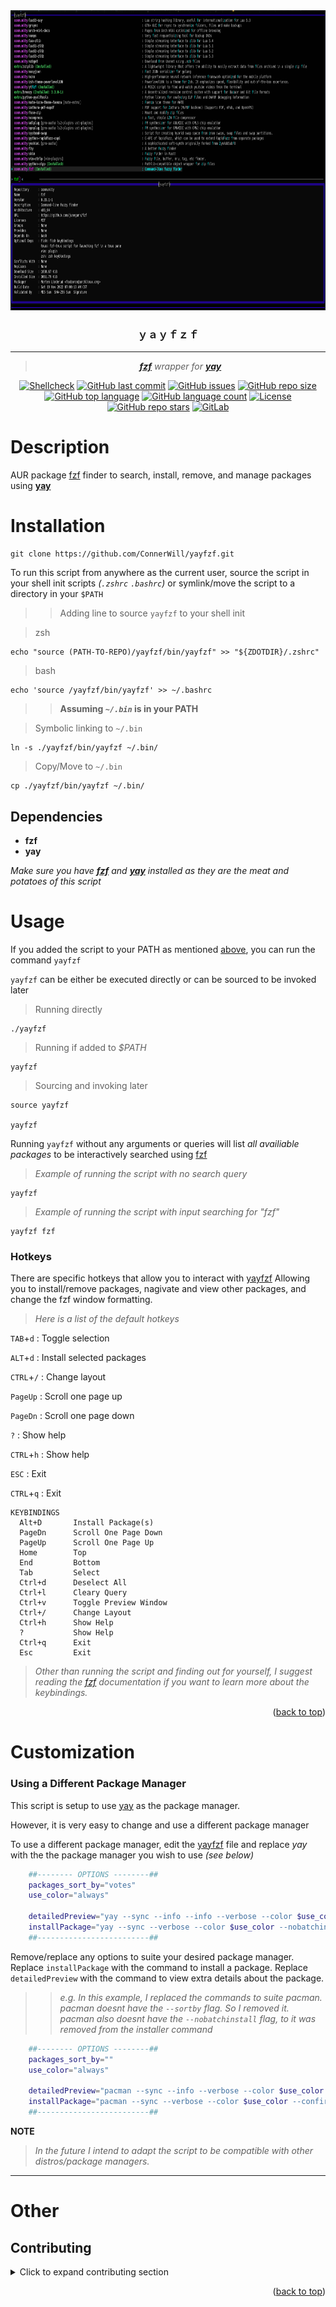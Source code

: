 <div align="center">
<img width="720" height="480" src="/assets/demo-screenshot.png">

### **ｙａｙｆｚｆ**

---

> ***[fzf][fzf-url]** wrapper for **[yay][yay-url]***

[![Shellcheck][shellcheck-badge]][shellcheck-workflow]
[![GitHub last commit][github-last-commit-badge]][github-commits]
[![GitHub issues][github-issues-badge]][github-issues]
[![GitHub repo size][github-repo-size-badge]][github-repo]
[![GitHub top language][github-top-language-badge]][github-repo]
[![GitHub language count][github-language-count-badge]][github-repo]
[![License][license-badge]][license]
[![GitHub repo stars][github-repo-stars-badge]][github-repo]
[![GitLab][gitlab-badge]][gitlab]

</div>

# Description

AUR package [fzf][fzf-url] finder to search, install, remove, and manage packages using **[yay][yay-url]**


# Installation

```console
git clone https://github.com/ConnerWill/yayfzf.git
```

To run this script from anywhere as the current user, source the script in your shell init scripts *(`.zshrc` `.bashrc`)* or symlink/move the script to a directory in your `$PATH`



> > Adding line to source `yayfzf` to your shell init

> zsh

```shell
echo "source (PATH-TO-REPO)/yayfzf/bin/yayfzf" >> "${ZDOTDIR}/.zshrc"
```

> bash

```shell
echo 'source /yayfzf/bin/yayfzf' >> ~/.bashrc
```

> > **Assuming *`~/.bin`* is in your PATH**

> Symbolic linking to `~/.bin`

```shell
ln -s ./yayfzf/bin/yayfzf ~/.bin/
```
> Copy/Move to `~/.bin`

```shell
cp ./yayfzf/bin/yayfzf ~/.bin/
```

## Dependencies

* **fzf**
* **yay**

*Make sure you have **[fzf][fzf-url]** and **[yay][yay-url]** installed as they are the meat and potatoes of this script*

<!--TODO
If you are not using [yay] and would like to use a different package manager, see [Using a Different Package Manager](#using-a-different-package-manager) below
-->

# Usage

If you added the script to your PATH as mentioned [above](#installation), you can run the command `yayfzf`

`yayfzf` can be either be executed directly or can be sourced to be invoked later

> Running directly
```console
./yayfzf
```

> Running if added to *$PATH*
```console
yayfzf
```

> Sourcing and invoking later
```shell
source yayfzf

yayfzf
```

Running `yayfzf` without any arguments or queries will list *all availiable packages* to be interactively searched using [fzf][fzf-url]

> *Example of running the script with no search query*

```shell
yayfzf
```

> *Example of running the script with input searching for "fzf"*

```shell
yayfzf fzf
```

### Hotkeys

There are specific hotkeys that allow you to interact with [yayfzf][github-repo]
Allowing you to install/remove packages, nagivate and view other packages, and change the fzf window formatting.

> *Here is a list of the default hotkeys*

<kbd>`TAB`</kbd>+<kbd>`d`</kbd> : Toggle selection

<kbd>`ALT`</kbd>+<kbd>`d`</kbd> : Install selected packages

<kbd>`CTRL`</kbd>+<kbd>`/`</kbd> : Change layout

<kbd>`PageUp`</kbd> : Scroll one page up

<kbd>`PageDn`</kbd> : Scroll one page down

<kbd>`?`</kbd> : Show help

<kbd>`CTRL`</kbd>+<kbd>`h`</kbd> : Show help

<kbd>`ESC`</kbd> : Exit

<kbd>`CTRL`</kbd>+<kbd>`q`</kbd> : Exit

```manpage
KEYBINDINGS
  Alt+D       Install Package(s)
  PageDn      Scroll One Page Down
  PageUp      Scroll One Page Up
  Home        Top
  End         Bottom
  Tab         Select
  Ctrl+d      Deselect All
  Ctrl+l      Cleary Query
  Ctrl+v      Toggle Preview Window
  Ctrl+/      Change Layout
  Ctrl+h      Show Help
  ?           Show Help
  Ctrl+q      Exit
  Esc         Exit
```

> *Other than running the script and finding out for yourself, I suggest reading the [fzf][fzf-url] documentation if you want to learn more about the keybindings.*

<p align="right">(<a href="#top">back to top</a>)</p>


# Customization

### Using a Different Package Manager

This script is setup to use [yay][yay-url] as the package manager.

However, it is very easy to change and use a different package manager

To use a different package manager, edit the [yayfzf][yayfzf-source] file and replace *yay* with the the package manager you wish to use *(see below)*


```sh
    ##-------- OPTIONS --------##
    packages_sort_by="votes"
    use_color="always"

    detailedPreview="yay --sync --info --info --verbose --color $use_color "
    installPackage="yay --sync --verbose --color $use_color --nobatchinstall --confirm"
    ##-------------------------##
```

Remove/replace any options to suite your desired package manager.
Replace `installPackage` with the command to install a package.
Replace `detailedPreview` with the command to view extra details about the package.

> >  *e.g.*
> *In this example, I replaced the commands to suite pacman.*
> *pacman doesnt have the `--sortby` flag. So I removed it.*
> *pacman also doesnt have the `--nobatchinstall` flag, to it was removed from the installer command*


```sh
    ##-------- OPTIONS --------##
    packages_sort_by=""
    use_color="always"

    detailedPreview="pacman --sync --info --verbose --color $use_color "
    installPackage="pacman --sync --verbose --color $use_color --confirm"
    ##-------------------------##
```

**NOTE**
> *In the future I intend to adapt the script to be compatible with other distros/package managers.*

---


# Other

<!-- CONTRIBUTING -->
## Contributing

<details>
  <summary>Click to expand contributing section</summary>

  ---

Any contributions you make are **greatly appreciated**.

If you have a suggestion that would make this better, please fork the repo and create a pull request. You can also simply open an issue.

1. Fork the Project
2. Create your Feature Branch (`git checkout -b feature/AmazingFeature`)
3. Commit your Changes (`git commit -m 'Add some AmazingFeature'`)
4. Push to the Branch (`git push origin feature/AmazingFeature`)
5. Open a Pull Request

</details>

<p align="right">(<a href="#top">back to top</a>)</p>


<!-- LINKS -->
[github-repo]: https://github.com/ConnerWill/yayfzf
[shellcheck-badge]: https://github.com/ConnerWill/yayfzf/actions/workflows/shellcheck.yml/badge.svg
[shellcheck-workflow]: https://github.com/ConnerWill/yayfzf/actions/workflows/shellcheck.yml
[github-top-language-badge]: https://img.shields.io/github/languages/top/ConnerWill/yayfzf
[github-language-count-badge]: https://img.shields.io/github/languages/count/ConnerWill/yayfzf
[github-last-commit-badge]: https://img.shields.io/github/last-commit/ConnerWill/yayfzf
[github-commits]: https://github.com/ConnerWill/yayfzf/commits/main
[github-issues-badge]: https://img.shields.io/github/issues-raw/ConnerWill/yayfzf
[github-issues]: https://github.com/ConnerWill/yayfzf/issues
[github-repo-size-badge]: https://img.shields.io/github/repo-size/ConnerWill/yayfzf
[gitlab-badge]: https://img.shields.io/static/v1?label=gitlab&logo=gitlab&color=E24329&message=mirrored
[gitlab]: https://gitlab.com/ConnerWill/yayfzf
[license-badge]: https://img.shields.io/github/license/ConnerWill/yayfzf
[license]: https://github.com/ConnerWill/yayfzf/blob/main/docs/LICENSE
[github-repo-stars-badge]: https://img.shields.io/github/stars/ConnerWill/yayfzf?style=social

[fzf-url]: httaps://github.com/junegunn/fzf
[yay-url]: https://github.com/Jguer/yay
[yayfzf-source]: https://github.com/ConnerWill/yayfzf/blob/main/bin/yayfzf
